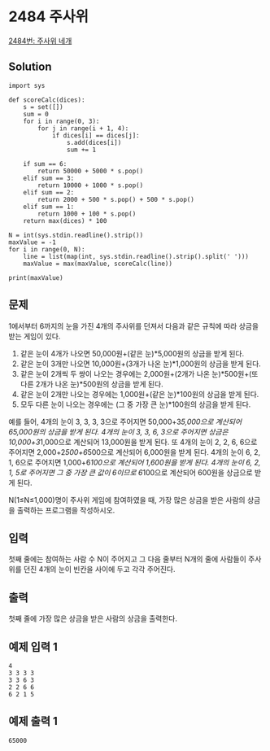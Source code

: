 # 2484 주사위

[2484번: 주사위 네개](https://www.acmicpc.net/problem/2484)

## Solution

    import sys
    
    def scoreCalc(dices):
        s = set([])
        sum = 0
        for i in range(0, 3):
            for j in range(i + 1, 4):
                if dices[i] == dices[j]:
                    s.add(dices[i])
                    sum += 1
    
        if sum == 6:
            return 50000 + 5000 * s.pop()
        elif sum == 3:
            return 10000 + 1000 * s.pop()
        elif sum == 2:
            return 2000 + 500 * s.pop() + 500 * s.pop()
        elif sum == 1:
            return 1000 + 100 * s.pop()
        return max(dices) * 100
    
    N = int(sys.stdin.readline().strip())
    maxValue = -1
    for i in range(0, N):
        line = list(map(int, sys.stdin.readline().strip().split(' ')))
        maxValue = max(maxValue, scoreCalc(line))
    
    print(maxValue)

## 문제

1에서부터 6까지의 눈을 가진 4개의 주사위를 던져서 다음과 같은 규칙에 따라 상금을 받는 게임이 있다.

1. 같은 눈이 4개가 나오면 50,000원+(같은 눈)*5,000원의 상금을 받게 된다.
2. 같은 눈이 3개만 나오면 10,000원+(3개가 나온 눈)*1,000원의 상금을 받게 된다.
3. 같은 눈이 2개씩 두 쌍이 나오는 경우에는 2,000원+(2개가 나온 눈)*500원+(또 다른 2개가 나온 눈)*500원의 상금을 받게 된다.
4. 같은 눈이 2개만 나오는 경우에는 1,000원+(같은 눈)*100원의 상금을 받게 된다.
5. 모두 다른 눈이 나오는 경우에는 (그 중 가장 큰 눈)*100원의 상금을 받게 된다.

예를 들어, 4개의 눈이 3, 3, 3, 3으로 주어지면 50,000+3*5,000으로 계산되어 65,000원의 상금을 받게 된다. 4개의 눈이 3, 3, 6, 3으로 주어지면 상금은 10,000+3*1,000으로 계산되어 13,000원을 받게 된다. 또 4개의 눈이 2, 2, 6, 6으로 주어지면 2,000+2*500+6*500으로 계산되어 6,000원을 받게 된다. 4개의 눈이 6, 2, 1, 6으로 주어지면 1,000+6*100으로 계산되어 1,600원을 받게 된다. 4개의 눈이 6, 2, 1, 5로 주어지면 그 중 가장 큰 값이 6이므로 6*100으로 계산되어 600원을 상금으로 받게 된다.

N(1≤N≤1,000)명이 주사위 게임에 참여하였을 때, 가장 많은 상금을 받은 사람의 상금을 출력하는 프로그램을 작성하시오.

## 입력

첫째 줄에는 참여하는 사람 수 N이 주어지고 그 다음 줄부터 N개의 줄에 사람들이 주사위를 던진 4개의 눈이 빈칸을 사이에 두고 각각 주어진다.

## 출력

첫째 줄에 가장 많은 상금을 받은 사람의 상금을 출력한다.

## 예제 입력 1

    4
    3 3 3 3
    3 3 6 3
    2 2 6 6
    6 2 1 5

## 예제 출력 1

    65000